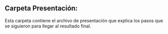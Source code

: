 ## Carpeta Presentación:
Esta carpeta contiene el archivo de presentación que explica los pasos que se siguieron para llegar al resultado final.